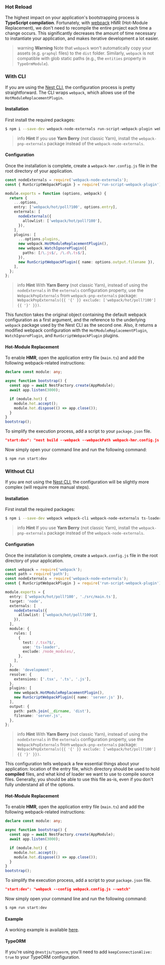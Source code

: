 ### Hot Reload

The highest impact on your application's bootstrapping process is **TypeScript compilation**. Fortunately, with [webpack](https://github.com/webpack/webpack) HMR (Hot-Module Replacement), we don't need to recompile the entire project each time a change occurs. This significantly decreases the amount of time necessary to instantiate your application, and makes iterative development a lot easier.

> warning **Warning** Note that `webpack` won't automatically copy your assets (e.g. `graphql` files) to the `dist` folder. Similarly, `webpack` is not compatible with glob static paths (e.g., the `entities` property in `TypeOrmModule`).

### With CLI

If you are using the [Nest CLI](https://docs.nestjs.com/cli/overview), the configuration process is pretty straightforward. The CLI wraps `webpack`, which allows use of the `HotModuleReplacementPlugin`.

#### Installation

First install the required packages:

```bash
$ npm i --save-dev webpack-node-externals run-script-webpack-plugin webpack
```

> info **Hint** If you use **Yarn Berry** (not classic Yarn), install the `webpack-pnp-externals` package instead of the `webpack-node-externals`.

#### Configuration

Once the installation is complete, create a `webpack-hmr.config.js` file in the root directory of your application.

```typescript
const nodeExternals = require('webpack-node-externals');
const { RunScriptWebpackPlugin } = require('run-script-webpack-plugin');

module.exports = function (options, webpack) {
  return {
    ...options,
    entry: ['webpack/hot/poll?100', options.entry],
    externals: [
      nodeExternals({
        allowlist: ['webpack/hot/poll?100'],
      }),
    ],
    plugins: [
      ...options.plugins,
      new webpack.HotModuleReplacementPlugin(),
      new webpack.WatchIgnorePlugin({
        paths: [/\.js$/, /\.d\.ts$/],
      }),
      new RunScriptWebpackPlugin({ name: options.output.filename }),
    ],
  };
};
```

> info **Hint** With **Yarn Berry** (not classic Yarn), instead of using the `nodeExternals` in the `externals` configuration property, use the `WebpackPnpExternals` from `webpack-pnp-externals` package: `WebpackPnpExternals({{ '{' }} exclude: ['webpack/hot/poll?100'] {{ '}' }})`.

This function takes the original object containing the default webpack configuration as a first argument, and the reference to the underlying `webpack` package used by the Nest CLI as the second one. Also, it returns a modified webpack configuration with the `HotModuleReplacementPlugin`, `WatchIgnorePlugin`, and `RunScriptWebpackPlugin` plugins.

#### Hot-Module Replacement

To enable **HMR**, open the application entry file (`main.ts`) and add the following webpack-related instructions:

```typescript
declare const module: any;

async function bootstrap() {
  const app = await NestFactory.create(AppModule);
  await app.listen(3000);

  if (module.hot) {
    module.hot.accept();
    module.hot.dispose(() => app.close());
  }
}
bootstrap();
```

To simplify the execution process, add a script to your `package.json` file.

```json
"start:dev": "nest build --webpack --webpackPath webpack-hmr.config.js --watch"
```

Now simply open your command line and run the following command:

```bash
$ npm run start:dev
```

### Without CLI

If you are not using the [Nest CLI](https://docs.nestjs.com/cli/overview), the configuration will be slightly more complex (will require more manual steps).

#### Installation

First install the required packages:

```bash
$ npm i --save-dev webpack webpack-cli webpack-node-externals ts-loader run-script-webpack-plugin
```

> info **Hint** If you use **Yarn Berry** (not classic Yarn), install the `webpack-pnp-externals` package instead of the `webpack-node-externals`.

#### Configuration

Once the installation is complete, create a `webpack.config.js` file in the root directory of your application.

```typescript
const webpack = require('webpack');
const path = require('path');
const nodeExternals = require('webpack-node-externals');
const { RunScriptWebpackPlugin } = require('run-script-webpack-plugin');

module.exports = {
  entry: ['webpack/hot/poll?100', './src/main.ts'],
  target: 'node',
  externals: [
    nodeExternals({
      allowlist: ['webpack/hot/poll?100'],
    }),
  ],
  module: {
    rules: [
      {
        test: /.tsx?$/,
        use: 'ts-loader',
        exclude: /node_modules/,
      },
    ],
  },
  mode: 'development',
  resolve: {
    extensions: ['.tsx', '.ts', '.js'],
  },
  plugins: [
    new webpack.HotModuleReplacementPlugin(),
    new RunScriptWebpackPlugin({ name: 'server.js' }),
  ],
  output: {
    path: path.join(__dirname, 'dist'),
    filename: 'server.js',
  },
};
```

> info **Hint** With **Yarn Berry** (not classic Yarn), instead of using the `nodeExternals` in the `externals` configuration property, use the `WebpackPnpExternals` from `webpack-pnp-externals` package: `WebpackPnpExternals({{ '{' }} exclude: ['webpack/hot/poll?100'] {{ '}' }})`.

This configuration tells webpack a few essential things about your application: location of the entry file, which directory should be used to hold **compiled** files, and what kind of loader we want to use to compile source files. Generally, you should be able to use this file as-is, even if you don't fully understand all of the options.

#### Hot-Module Replacement

To enable **HMR**, open the application entry file (`main.ts`) and add the following webpack-related instructions:

```typescript
declare const module: any;

async function bootstrap() {
  const app = await NestFactory.create(AppModule);
  await app.listen(3000);

  if (module.hot) {
    module.hot.accept();
    module.hot.dispose(() => app.close());
  }
}
bootstrap();
```

To simplify the execution process, add a script to your `package.json` file.

```json
"start:dev": "webpack --config webpack.config.js --watch"
```

Now simply open your command line and run the following command:

```bash
$ npm run start:dev
```

#### Example

A working example is available [here](https://github.com/nestjs/nest/tree/master/sample/08-webpack).

#### TypeORM

If you're using `@nestjs/typeorm`, you'll need to add `keepConnectionAlive: true` to your TypeORM configuration.
